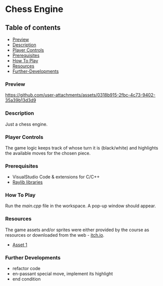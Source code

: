 # Chess Engine

## Table of contents

- [Preview](#preview)
- [Description](#description)
- [Player Controls](#player-controls)
- [Prerequisites](#prerequisites)
- [How To Play](#how-to-play)
- [Resources](#resources)
- [Further-Developments](#further-developments)

### Preview

https://github.com/user-attachments/assets/0318b915-2fbc-4c73-9402-35a39b13d3d9

### Description

Just a chess engine.

### Player Controls

The game logic keeps track of whose turn it is (black/white) and highlights the available moves for the chosen piece.

### Prerequisites

- VisualStudio Code & extensions for C/C++
- [Raylib libraries](https://www.raylib.com/)

### How To Play

Run the *main.cpp* file in the workspace. A pop-up window should appear.

### Resources

The game assets and/or sprites were either provided by the course as resources or downloaded from the web - [itch.io](https://itch.io/game-assets).

- [Asset 1](https://greenpixels.itch.io/pixel-art-asset-2)

### Further Developments

- refactor code
- en-passant special move, implement its highlight
- end condition
